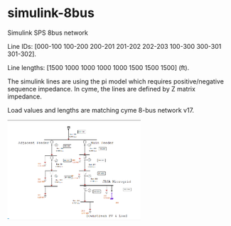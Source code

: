 # simulink-8bus
Simulink SPS 8bus network

Line IDs: [000-100 100-200 200-201 201-202 202-203 100-300 300-301 301-302].

Line lengths: [1500 1000 1000 1000 1000 1500 1500 1500] (ft).

The simulink lines are using the pi model which requires positive/negative sequence impedance.
In cyme, the lines are defined by Z matrix impedance.

Load values and lengths are matching cyme 8-bus network v17.

<img src="cyme_load_flow.png" alt="CYME Load Flow" width="300"/>

